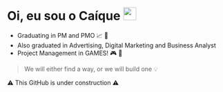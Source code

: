 # Oi, eu sou o Caíque  <img alt="maozinha" width="30px" src="https://camo.githubusercontent.com/35d3d11359a49bf12aebb834cc13fd81b95eff4e/68747470733a2f2f6d656469612e67697068792e636f6d2f6d656469612f6876524a434c467a6361737252346961377a2f67697068792e676966"/>

- Graduating in PM and PMO :chart_with_upwards_trend: :paperclip:
- Also graduated in Advertising, Digital Marketing and Business Analyst 
- Project Management in GAMES! :video_game: :space_invader:

> We will either find a way, or we will build one 💡 




:warning: This GitHub is under construction	:warning:	
